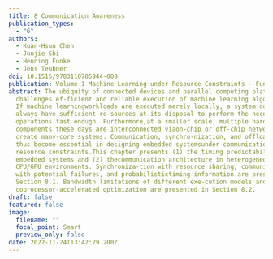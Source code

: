 ```yaml
---
title: 8 Communication Awareness
publication_types:
  - "6"
authors:
  - Kuan-Hsun Chen
  - Junjie Shi
  - Henning Funke
  - Jens Teubner
doi: 10.1515/9783110785944-008
publication: Volume 1 Machine Learning under Resource Constraints - Fundamentals
abstract: The ubiquity of connected devices and parallel computing platforms
  challenges ef-ficient and reliable execution of machine learning algorithms.
  If machine learningworkloads are executed merely locally, a system does not
  always have sufficient re-sources at its disposal to perform the necessary
  operations fast enough. Furthermore,at a smaller scale, multiple hardware
  components these days are interconnected viaon-chip or off-chip networks to
  create many-core systems. Communication, synchro-nization, and offloading have
  thus become essential in designing embedded systemsunder communication and
  resource constraints.This chapter presents (1) the timing predictability of
  embedded systems and (2) thecommunication architecture in heterogeneous
  CPU/GPU environments. Synchroniza-tion with resource sharing, communication
  with potential failures, and probabilistictiming information are presented in
  Section 8.1. Bandwidth limitations of different exe-cution models and
  coprocessor-accelerated optimization are presented in Section 8.2.
draft: false
featured: false
image:
  filename: ""
  focal_point: Smart
  preview_only: false
date: 2022-11-24T13:42:29.200Z
---
```

